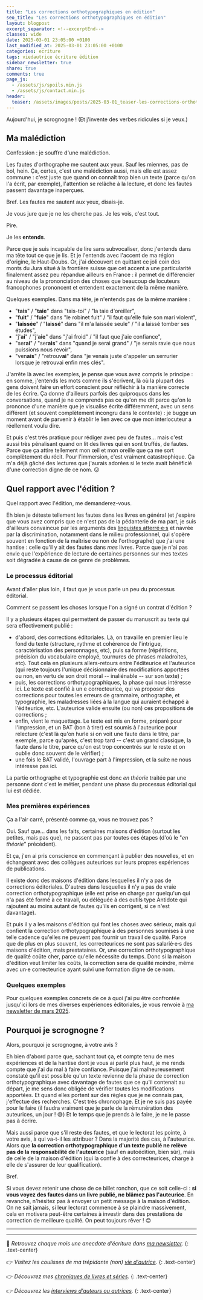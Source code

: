 ```yaml
---
title: "Les corrections orthotypographiques en édition"
seo_title: "Les corrections orthotypographiques en édition"
layout: blogpost
excerpt_separator: <!--excerptEnd-->
classes: wide
date: 2025-03-01 23:05:00 +0100
last_modified_at: 2025-03-01 23:05:00 +0100
categories: ecriture
tags: viedautrice écriture édition
sidebar_newsletter: true
share: true
comments: true
page_js:
  - /assets/js/spoils.min.js
  - /assets/js/contact.min.js
header:
  teaser: /assets/images/posts/2025-03-01_teaser-les-corrections-orthotypographiques-en-edition.webp
---
```

Aujourd'hui, je scrognogne&nbsp;! (Et j'invente des verbes ridicules si je veux.)
<!--excerptEnd-->

## Ma malédiction

Confession&nbsp;: je souffre d'une malédiction.

Les fautes d'orthographe me sautent aux yeux. Sauf les miennes, pas de bol, hein. Ça, certes, c'est une malédiction aussi, mais elle est assez commune&nbsp;: c'est juste que quand on connaît trop bien un texte (parce qu'on l'a écrit, par exemple), l'attention se relâche à la lecture, et donc les fautes passent davantage inaperçues.

Bref. Les fautes me sautent aux yeux, disais-je.

Je vous jure que je ne les cherche pas. Je les vois, c'est tout.

Pire.

Je les **entends**.

Parce que je suis incapable de lire sans subvocaliser, donc j'entends dans ma tête tout ce que je lis. Et je l'entends avec l'accent de ma région d'origine, le Haut-Doubs. Or, j'ai découvert en quittant ce joli coin des monts du Jura situé à la frontière suisse que cet accent a une particularité finalement assez peu répandue ailleurs en France&nbsp;: il permet de différencier au niveau de la prononciation des choses que beaucoup de locuteurs francophones prononcent et entendent exactement de la même manière.

Quelques exemples. Dans ma tête, je n'entends pas de la même manière&nbsp;:
- "**tais**" / "**taie**" dans "tais-toi" / "la taie d'oreiller",
- "**fuit**" / "**fuie**" dans "le robinet fuit" / "il faut qu'elle fuie son mari violent",
- "**laissée**" / "**laissé**" dans "il m'a laissée seule" / "il a laissé tomber ses études",
- "j'**ai**" / "j'**aie**" dans "j'ai froid" / "il faut que j'aie confiance",
- "ser**ai**" / "ser**ais**" dans "quand je serai grand" / "je serais ravie que nous puissions nous revoir",
- "ven**ais**" / "retrouv**ai**" dans "je venais juste d'appeler un serrurier lorsque je retrouvai enfin mes clés".

J'arrête là avec les exemples, je pense que vous avez compris le principe&nbsp;: en somme, j'entends les mots comme ils s'écrivent, là où la plupart des gens doivent faire un effort conscient pour réfléchir à la manière correcte de les écrire. Ça donne d'ailleurs parfois des quiproquos dans les conversations, quand je ne comprends pas ce qu'on me dit parce qu'on le prononce d'une manière que je visualise écrite différemment, avec un sens différent (et souvent complètement incongru dans le contexte)&nbsp;: je bugge un moment avant de parvenir à établir le lien avec ce que mon interlocuteur a réellement voulu dire.

Et puis c'est très pratique pour rédiger avec peu de fautes&hellip; mais c'est aussi très pénalisant quand on lit des livres qui en sont truffés, de fautes. Parce que ça attire tellement mon &oelig;il et mon oreille que ça me sort complètement du récit. Pour l'immersion, c'est vraiment catastrophique. Ça m'a déjà gâché des lectures que j'aurais adorées si le texte avait bénéficié d'une correction digne de ce nom. 😕


## Quel rapport avec l'édition&nbsp;?

Quel rapport avec l'édition, me demanderez-vous.

Eh bien je déteste tellement les fautes dans les livres en général (et j'espère que vous avez compris que ce n'est pas de la pédanterie de ma part, je suis d'ailleurs convaincue par les arguments des <a href="https://www.tract-linguistes.org/" target="_blank">linguistes atterré·e·s</a> et navrée par la discrimination, notamment dans le milieu professionnel, qui s'opère souvent en fonction de la maîtrise ou non de l'orthographe) que j'ai une hantise&nbsp;: celle qu'il y ait des fautes dans *mes* livres. Parce que je n'ai pas envie que l'expérience de lecture de certaines personnes sur mes textes soit dégradée à cause de ce genre de problèmes.

### Le processus éditorial

Avant d'aller plus loin, il faut que je vous parle un peu du processus éditorial.

Comment se passent les choses lorsque l'on a signé un contrat d'édition&nbsp;?

Il y a plusieurs étapes qui permettent de passer du manuscrit au texte qui sera effectivement publié&nbsp;:
- d'abord, des corrections éditoriales. Là, on travaille en premier lieu le fond du texte (structure, rythme et cohérence de l'intrigue, caractérisation des personnages, etc), puis sa forme (répétitions, précision du vocabulaire employé, tournures de phrases  maladroites, etc). Tout cela en plusieurs allers-retours entre l'éditeurice et l'auteurice (qui reste toujours l'unique décisionnaire des modifications apportées ou non, en vertu de son droit moral -- inaliénable -- sur son texte)&nbsp;;
- puis, les corrections orthotypographiques, la phase qui nous intéresse ici. Le texte est confié à un·e correcteurice, qui va proposer des corrections pour toutes les erreurs de grammaire, orthographe, et typographie, les maladresses liées à la langue qui auraient échappé à l'éditeurice, etc. L'auteurice valide ensuite (ou non) ces propositions de corrections&nbsp;;
- enfin, vient le maquettage. Le texte est mis en forme, préparé pour l'impression, et un BAT (bon à tirer) est soumis à l'auteurice pour relecture (c'est là qu'on hurle si on voit une faute dans le titre, par exemple, parce qu'après, c'est trop tard -- c'est un grand classique, la faute dans le titre, parce qu'on est trop concentrés sur le reste et on oublie donc souvent de le vérifier)&nbsp;;
- une fois le BAT validé, l'ouvrage part à l'impression, et la suite ne nous intéresse pas ici.

La partie orthographe et typographie est donc *en théorie* traitée par une personne dont c'est le métier, pendant une phase du processus éditorial qui lui est dédiée.

### Mes premières expériences

Ça a l'air carré, présenté comme ça, vous ne trouvez pas&nbsp;?

Oui. Sauf que&hellip; dans les faits, certaines maisons d'édition (surtout les petites, mais pas que), ne passent pas par toutes ces étapes (d'où le "*en théorie*" précédent).

Et ça, j'en ai pris conscience en commençant à publier des nouvelles, et en échangeant avec des collègues auteurices sur leurs propres expériences de publications.

Il existe donc des maisons d'édition dans lesquelles il n'y a pas de corrections éditoriales. D'autres dans lesquelles il n'y a pas de vraie correction orthotypographique (elle est prise en charge par quelqu'un qui n'a pas été formé à ce travail, ou déléguée à des outils type Antidote qui rajoutent au moins autant de fautes qu'ils en corrigent, si ce n'est davantage).

Et puis il y a les maisons d'édition qui font les choses avec sérieux, mais qui confient la correction orthotypographique à des personnes soumises à une telle cadence qu'elles ne peuvent pas fournir un travail de qualité. Parce que de plus en plus souvent, les correcteurices ne sont pas salarié·e·s des maisons d'édition, mais prestataires. Or, une correction orthotypographique de qualité coûte cher, parce qu'elle nécessite du temps. Donc si la maison d'édition veut limiter les coûts, la correction sera de qualité moindre, même avec un·e correcteurice ayant suivi une formation digne de ce nom.

### Quelques exemples

Pour quelques exemples concrets de ce à quoi j'ai pu être confrontée jusqu'ici lors de mes diverses expériences éditoriales, je vous renvoie à [ma newsletter de mars 2025](/newsletter/2025-03-01/#les-corrections-orthotypographiques).


## Pourquoi je scrognogne&nbsp;?

Alors, pourquoi je scrognogne, à votre avis&nbsp;?

Eh bien d'abord parce que, sachant tout ça, et compte tenu de mes expériences et de la hantise dont je vous ai parlé plus haut, je me rends compte que j'ai du mal à faire confiance.
Puisque j'ai malheureusement constaté qu'il est possible qu'un texte revienne de la phase de correction orthotypographique avec davantage de fautes que ce qu'il contenait au départ, je me sens donc obligée de vérifier toutes les modifications apportées. Et quand elles portent sur des règles que je ne connais pas, j'effectue des recherches. C'est très chronophage. Et je ne suis pas payée pour le faire (il faudra vraiment que je parle de la rémunération des auteurices, un jour&nbsp;! 😅) Et le temps que je prends à le faire, je ne le passe pas à écrire.

Mais aussi parce que s'il reste des fautes, et que le lectorat les pointe, à votre avis, à qui va-t-il les attribuer&nbsp;? Dans la majorité des cas, à l'auteurice. Alors que **la correction orthotypographique d'un texte publié ne relève pas de la responsabilité de l'auteurice** (sauf en autoédition, bien sûr), mais de celle de la maison d'édition (qui la confie à des correcteurices, charge à elle de s'assurer de leur qualification).

Bref.

Si vous devez retenir une chose de ce billet ronchon, que ce soit celle-ci&nbsp;: **si vous voyez des fautes dans un livre publié, ne blâmez pas l'auteurice**. En revanche, n'hésitez pas à envoyer un petit message à la maison d'édition. On ne sait jamais, si leur lectorat commence à se plaindre massivement, cela en motivera peut-être certaines à investir dans des prestations de correction de meilleure qualité. On peut toujours rêver&nbsp;! 😊


---
---
📨 *Retrouvez chaque mois une anecdote d'écriture dans [ma newsletter](/newsletter).*
{: .text-center}

👉 *Visitez les coulisses de ma trépidante (non) [vie d'autrice](/blog/tags#viedautrice).*
{: .text-center}

👉 *Découvrez mes [chroniques de livres et séries](/blog/tags#chronique).*
{: .text-center}

👉 *Découvrez les [interviews d'auteurs ou autrices](/blog/tags#interview).*
{: .text-center}